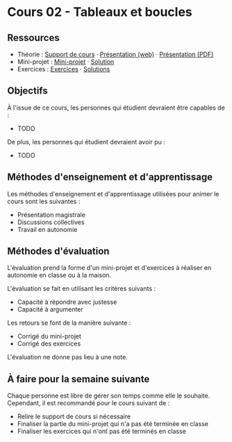 # Cours 02 - Tableaux et boucles

## Ressources

- Théorie : [Support de cours](./01-theorie/README.md) ·
  [Présentation (web)](https://heig-vd-progserv1-course.github.io/heig-vd-progserv1-course/02-tableaux-et-boucles/01-theorie/index.html)
  ·
  [Présentation (PDF)](https://heig-vd-progserv1-course.github.io/heig-vd-progserv1-course/02-tableaux-et-boucles/01-theorie/02-tableaux-et-boucles-presentation.pdf)
- Mini-projet : [Mini-projet](./02-mini-project/README.md) ·
  [Solution](./02-mini-project/solution/)
- Exercices : [Exercices](./03-exercices/README.md) ·
  [Solutions](./03-exercices/solutions/)

## Objectifs

À l'issue de ce cours, les personnes qui étudient devraient être capables de :

- TODO

De plus, les personnes qui étudient devraient avoir pu :

- TODO

## Méthodes d'enseignement et d'apprentissage

Les méthodes d'enseignement et d'apprentissage utilisées pour animer le cours
sont les suivantes :

- Présentation magistrale
- Discussions collectives
- Travail en autonomie

## Méthodes d'évaluation

L'évaluation prend la forme d'un mini-projet et d'exercices à réaliser en
autonomie en classe ou à la maison.

L'évaluation se fait en utilisant les critères suivants :

- Capacité à répondre avec justesse
- Capacité à argumenter

Les retours se font de la manière suivante :

- Corrigé du mini-projet
- Corrigé des exercices

L'évaluation ne donne pas lieu à une note.

## À faire pour la semaine suivante

Chaque personne est libre de gérer son temps comme elle le souhaite. Cependant,
il est recommandé pour le cours suivant de :

- Relire le support de cours si nécessaire
- Finaliser la partie du mini-projet qui n'a pas été terminée en classe
- Finaliser les exercices qui n'ont pas été terminés en classe
